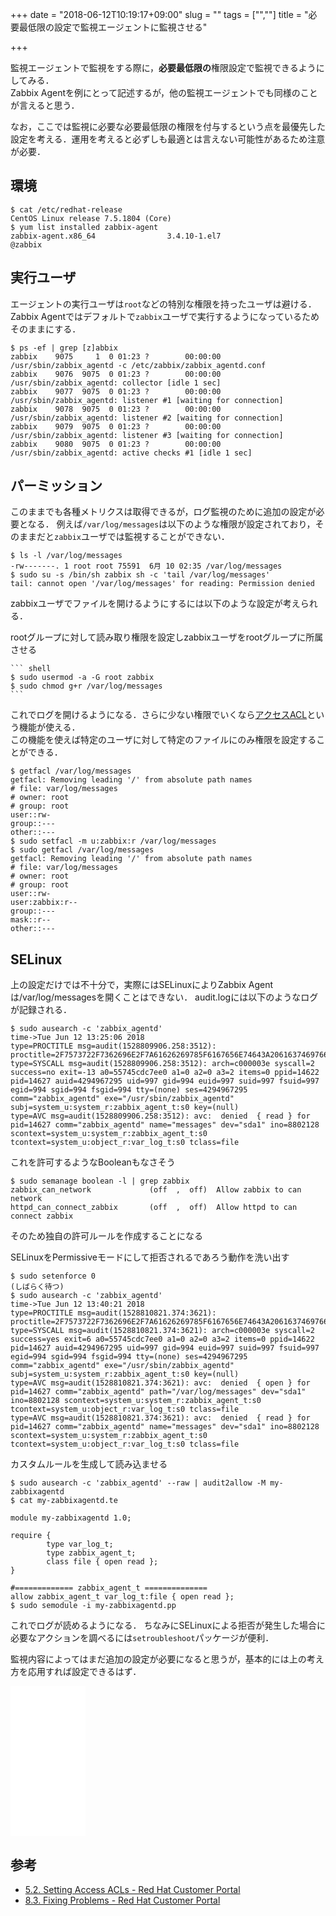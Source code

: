 +++
date = "2018-06-12T10:19:17+09:00"
slug = ""
tags = ["",""]
title = "必要最低限の設定で監視エージェントに監視させる"

+++

監視エージェントで監視をする際に，**必要最低限の**権限設定で監視できるようにしてみる．  
Zabbix Agentを例にとって記述するが，他の監視エージェントでも同様のことが言えると思う．

なお，ここでは監視に必要な必要最低限の権限を付与するという点を最優先した設定を考える．運用を考えると必ずしも最適とは言えない可能性があるため注意が必要．

<!--more-->

## 環境

``` shell
$ cat /etc/redhat-release
CentOS Linux release 7.5.1804 (Core)
$ yum list installed zabbix-agent
zabbix-agent.x86_64                3.4.10-1.el7                     @zabbix
```

## 実行ユーザ
エージェントの実行ユーザは`root`などの特別な権限を持ったユーザは避ける．
Zabbix Agentではデフォルトで`zabbix`ユーザで実行するようになっているためそのままにする．

``` shell
$ ps -ef | grep [z]abbix
zabbix    9075     1  0 01:23 ?        00:00:00 /usr/sbin/zabbix_agentd -c /etc/zabbix/zabbix_agentd.conf
zabbix    9076  9075  0 01:23 ?        00:00:00 /usr/sbin/zabbix_agentd: collector [idle 1 sec]
zabbix    9077  9075  0 01:23 ?        00:00:00 /usr/sbin/zabbix_agentd: listener #1 [waiting for connection]
zabbix    9078  9075  0 01:23 ?        00:00:00 /usr/sbin/zabbix_agentd: listener #2 [waiting for connection]
zabbix    9079  9075  0 01:23 ?        00:00:00 /usr/sbin/zabbix_agentd: listener #3 [waiting for connection]
zabbix    9080  9075  0 01:23 ?        00:00:00 /usr/sbin/zabbix_agentd: active checks #1 [idle 1 sec]
```

## パーミッション
このままでも各種メトリクスは取得できるが，ログ監視のために追加の設定が必要となる．
例えば`/var/log/messages`は以下のような権限が設定されており，そのままだと`zabbix`ユーザでは監視することができない．

``` shell
$ ls -l /var/log/messages
-rw-------. 1 root root 75591  6月 10 02:35 /var/log/messages
$ sudo su -s /bin/sh zabbix sh -c 'tail /var/log/messages'
tail: cannot open '/var/log/messages' for reading: Permission denied
```

zabbixユーザでファイルを開けるようにするには以下のような設定が考えられる．

rootグループに対して読み取り権限を設定しzabbixユーザをrootグループに所属させる

    ``` shell
    $ sudo usermod -a -G root zabbix
    $ sudo chmod g+r /var/log/messages
    ```

これでログを開けるようになる．さらに少ない権限でいくなら[アクセスACL](https://access.redhat.com/documentation/en-us/red_hat_enterprise_linux/7/html/system_administrators_guide/acls-setting)という機能が使える．  
この機能を使えば特定のユーザに対して特定のファイルにのみ権限を設定することができる．

``` shell
$ getfacl /var/log/messages
getfacl: Removing leading '/' from absolute path names
# file: var/log/messages
# owner: root
# group: root
user::rw-
group::---
other::---
$ sudo setfacl -m u:zabbix:r /var/log/messages
$ sudo getfacl /var/log/messages
getfacl: Removing leading '/' from absolute path names
# file: var/log/messages
# owner: root
# group: root
user::rw-
user:zabbix:r--
group::---
mask::r--
other::---
```

## SELinux
上の設定だけでは不十分で，実際にはSELinuxによりZabbix Agentは/var/log/messagesを開くことはできない．
audit.logには以下のようなログが記録される．

``` shell
$ sudo ausearch -c 'zabbix_agentd'
time->Tue Jun 12 13:25:06 2018
type=PROCTITLE msg=audit(1528809906.258:3512): proctitle=2F7573722F7362696E2F7A61626269785F6167656E74643A2061637469766520636865636B73202331205B70726F63657373696E672061637469766520636865636B735D
type=SYSCALL msg=audit(1528809906.258:3512): arch=c000003e syscall=2 success=no exit=-13 a0=55745cdc7ee0 a1=0 a2=0 a3=2 items=0 ppid=14622 pid=14627 auid=4294967295 uid=997 gid=994 euid=997 suid=997 fsuid=997 egid=994 sgid=994 fsgid=994 tty=(none) ses=4294967295 comm="zabbix_agentd" exe="/usr/sbin/zabbix_agentd" subj=system_u:system_r:zabbix_agent_t:s0 key=(null)
type=AVC msg=audit(1528809906.258:3512): avc:  denied  { read } for  pid=14627 comm="zabbix_agentd" name="messages" dev="sda1" ino=8802128 scontext=system_u:system_r:zabbix_agent_t:s0 tcontext=system_u:object_r:var_log_t:s0 tclass=file
```

これを許可するようなBooleanもなさそう

``` shell
$ sudo semanage boolean -l | grep zabbix
zabbix_can_network             (off  ,  off)  Allow zabbix to can network
httpd_can_connect_zabbix       (off  ,  off)  Allow httpd to can connect zabbix
```

そのため独自の許可ルールを作成することになる

SELinuxをPermissiveモードにして拒否されるであろう動作を洗い出す

``` shell
$ sudo setenforce 0
(しばらく待つ)
$ sudo ausearch -c 'zabbix_agentd'
time->Tue Jun 12 13:40:21 2018
type=PROCTITLE msg=audit(1528810821.374:3621): proctitle=2F7573722F7362696E2F7A61626269785F6167656E74643A2061637469766520636865636B73202331205B70726F63657373696E672061637469766520636865636B735D
type=SYSCALL msg=audit(1528810821.374:3621): arch=c000003e syscall=2 success=yes exit=6 a0=55745cdc7ee0 a1=0 a2=0 a3=2 items=0 ppid=14622 pid=14627 auid=4294967295 uid=997 gid=994 euid=997 suid=997 fsuid=997 egid=994 sgid=994 fsgid=994 tty=(none) ses=4294967295 comm="zabbix_agentd" exe="/usr/sbin/zabbix_agentd" subj=system_u:system_r:zabbix_agent_t:s0 key=(null)
type=AVC msg=audit(1528810821.374:3621): avc:  denied  { open } for  pid=14627 comm="zabbix_agentd" path="/var/log/messages" dev="sda1" ino=8802128 scontext=system_u:system_r:zabbix_agent_t:s0 tcontext=system_u:object_r:var_log_t:s0 tclass=file
type=AVC msg=audit(1528810821.374:3621): avc:  denied  { read } for  pid=14627 comm="zabbix_agentd" name="messages" dev="sda1" ino=8802128 scontext=system_u:system_r:zabbix_agent_t:s0 tcontext=system_u:object_r:var_log_t:s0 tclass=file
```

カスタムルールを生成して読み込ませる

``` shell
$ sudo ausearch -c 'zabbix_agentd' --raw | audit2allow -M my-zabbixagentd
$ cat my-zabbixagentd.te

module my-zabbixagentd 1.0;

require {
        type var_log_t;
        type zabbix_agent_t;
        class file { open read };
}

#============= zabbix_agent_t ==============
allow zabbix_agent_t var_log_t:file { open read };
$ sudo semodule -i my-zabbixagentd.pp
```

これでログが読めるようになる．
ちなみにSELinuxによる拒否が発生した場合に必要なアクションを調べるには`setroubleshoot`パッケージが便利．

監視内容によってはまだ追加の設定が必要になると思うが，基本的には上の考え方を応用すれば設定できるはず．

<iframe style="width:120px;height:240px;" marginwidth="0" marginheight="0" scrolling="no" frameborder="0" src="//rcm-fe.amazon-adsystem.com/e/cm?lt1=_blank&bc1=000000&IS2=1&bg1=FFFFFF&fc1=000000&lc1=0000FF&t=uyorum-22&language=ja_JP&o=9&p=8&l=as4&m=amazon&f=ifr&ref=as_ss_li_til&asins=B085KTYH49&linkId=7556aa52a54d25a47637393fcce218d6"></iframe>

## 参考

* [5.2. Setting Access ACLs - Red Hat Customer Portal](https://access.redhat.com/documentation/en-us/red_hat_enterprise_linux/7/html/system_administrators_guide/acls-setting)
* [8.3. Fixing Problems - Red Hat Customer Portal](https://access.redhat.com/documentation/en-us/red_hat_enterprise_linux/6/html/security-enhanced_linux/sect-security-enhanced_linux-troubleshooting-fixing_problems)
